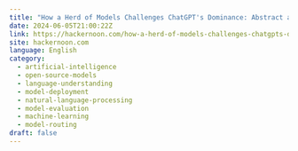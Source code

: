 ```yaml
---
title: "How a Herd of Models Challenges ChatGPT's Dominance: Abstract and Introduction"
date: 2024-06-05T21:00:22Z
link: https://hackernoon.com/how-a-herd-of-models-challenges-chatgpts-dominance-abstract-and-introduction?source=rss&utm_medium=RSS&utm_source=news.12bit.vn
site: hackernoon.com
language: English
category:
  - artificial-intelligence
  - open-source-models
  - language-understanding
  - model-deployment
  - natural-language-processing
  - model-evaluation
  - machine-learning
  - model-routing
draft: false
---
```

